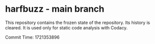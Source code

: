 # harfbuzz - main branch

This repository contains the frozen state of the repository.
Its history is cleared. It is used only for static code
analysis with Codacy.

Commit Time: 1721353896